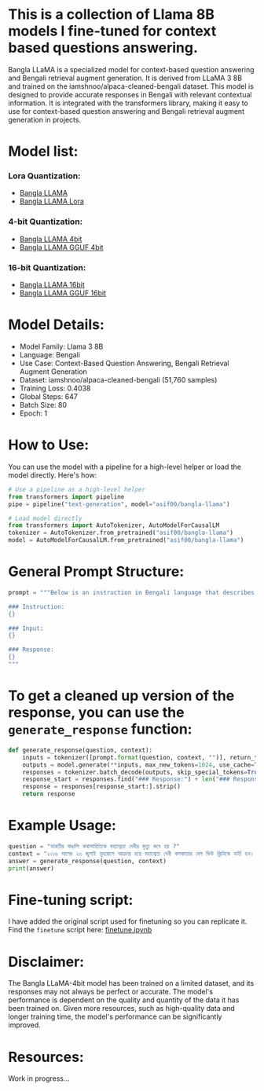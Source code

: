 
# This is a collection of Llama 8B models I fine-tuned for context based questions answering. 

Bangla LLaMA is a specialized model for context-based question answering and Bengali retrieval augment generation. It is derived from LLaMA 3 8B and trained on the iamshnoo/alpaca-cleaned-bengali dataset. This model is designed to provide accurate responses in Bengali with relevant contextual information. It is integrated with the transformers library, making it easy to use for context-based question answering and Bengali retrieval augment generation in projects. 

# Model list:

### Lora Quantization:
- [Bangla LLAMA](https://huggingface.co/asif00/bangla-llama)
- [Bangla LLAMA Lora](https://huggingface.co/asif00/bangla-llama-lora)

### 4-bit Quantization:
- [Bangla LLAMA 4bit](https://huggingface.co/asif00/bangla-llama-4bit)
- [Bangla LLAMA GGUF 4bit](https://huggingface.co/asif00/bangla-llama-gguf_q4_k_m)

### 16-bit Quantization:
- [Bangla LLAMA 16bit](https://huggingface.co/asif00/bangla-llama-16bit)
- [Bangla LLAMA GGUF 16bit](https://huggingface.co/asif00/bangla-llama-gguf-16bit)


# Model Details:

- Model Family: Llama 3 8B
- Language: Bengali
- Use Case: Context-Based Question Answering, Bengali Retrieval Augment Generation
- Dataset: iamshnoo/alpaca-cleaned-bengali (51,760 samples)
- Training Loss: 0.4038
- Global Steps: 647
- Batch Size: 80
- Epoch: 1


# How to Use:

You can use the model with a pipeline for a high-level helper or load the model directly. Here's how:

```python
# Use a pipeline as a high-level helper
from transformers import pipeline
pipe = pipeline("text-generation", model="asif00/bangla-llama") 
```

```python
# Load model directly
from transformers import AutoTokenizer, AutoModelForCausalLM
tokenizer = AutoTokenizer.from_pretrained("asif00/bangla-llama")
model = AutoModelForCausalLM.from_pretrained("asif00/bangla-llama")
```

# General Prompt Structure: 

```python
prompt = """Below is an instruction in Bengali language that describes a task, paired with an input also in Bengali language that provides further context. Write a response in Bengali language that appropriately completes the request.

### Instruction:
{}

### Input:
{}

### Response:
{}
"""
```

# To get a cleaned up version of the response, you can use the `generate_response` function:

```python
def generate_response(question, context):
    inputs = tokenizer([prompt.format(question, context, "")], return_tensors="pt").to("cuda")
    outputs = model.generate(**inputs, max_new_tokens=1024, use_cache=True)
    responses = tokenizer.batch_decode(outputs, skip_special_tokens=True)[0]
    response_start = responses.find("### Response:") + len("### Response:")
    response = responses[response_start:].strip()
    return response
```

# Example Usage:

```python
question = "ভারতীয় বাঙালি কথাসাহিত্যিক মহাশ্বেতা দেবীর মৃত্যু কবে হয় ?"
context = "২০১৬ সালের ২৩ জুলাই হৃদরোগে আক্রান্ত হয়ে মহাশ্বেতা দেবী কলকাতার বেল ভিউ ক্লিনিকে ভর্তি হন। সেই বছরই ২৮ জুলাই একাধিক অঙ্গ বিকল হয়ে তাঁর মৃত্যু ঘটে। তিনি মধুমেহ, সেপ্টিসেমিয়া ও মূত্র সংক্রমণ রোগেও ভুগছিলেন।"
answer = generate_response(question, context)
print(answer)
```

# Fine-tuning script:
I have added the original script used for finetuning so you can replicate it. Find the `finetune` script here: [finetune.ipynb](finetune.ipynb)

# Disclaimer:

The Bangla LLaMA-4bit model has been trained on a limited dataset, and its responses may not always be perfect or accurate. The model's performance is dependent on the quality and quantity of the data it has been trained on. Given more resources, such as high-quality data and longer training time, the model's performance can be significantly improved.


# Resources: 
Work in progress...
